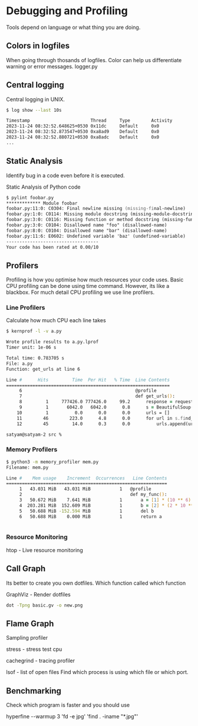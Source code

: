 # Debugging and Profiling

Tools depend on language or what thing you are doing.

## Colors in logfiles

When going through thosands of logfiles. Color can help us differentiate warning or error messages.
logger.py

## Central logging

Central logging in UNIX.

```zsh
$ log show --last 10s

Timestamp                       Thread     Type        Activity             PID    TTL  
2023-11-24 08:32:52.648625+0530 0x11dc     Default     0x0                  659    0    mDNSResponder: [com.apple.mDNSResponder:mDNS] [A(ac7f42f5, 725acd95)] Sent a previous IPv4 mDNS response to <mask.hash: 'A7s6Olz9bdV8kg7Oboy5fg=='> over unicast via en0/15
2023-11-24 08:32:52.873547+0530 0xa8ad9    Default     0x0                  0      0    kernel: arm64e_plugin_host: running binary "bash" in keys-off mode due to identity: com.apple.bash
2023-11-24 08:32:52.880721+0530 0xa8adc    Default     0x0                  0      0    kernel: arm64e_plugin_host: running binary "bash" in keys-off mode due to identity: com.apple.bash
...
```

## Static Analysis

Identify bug in a code even before it is executed.

Static Analysis of Python code

```zsh
$ pylint foobar.py  
************* Module foobar
foobar.py:11:0: C0304: Final newline missing (missing-final-newline)
foobar.py:1:0: C0114: Missing module docstring (missing-module-docstring)
foobar.py:3:0: C0116: Missing function or method docstring (missing-function-docstring)
foobar.py:3:0: C0104: Disallowed name "foo" (disallowed-name)
foobar.py:8:0: C0104: Disallowed name "bar" (disallowed-name)
foobar.py:11:6: E0602: Undefined variable 'baz' (undefined-variable)
-----------------------------------
Your code has been rated at 0.00/10
```

## Profilers

Profiling is how you optimise how much resources your code uses.
Basic CPU profiling can be done using time command. However, its like a blackbox.
For much detail CPU profiling we use line profilers.

### Line Profilers

Calculate how much CPU each line takes

```zsh
$ kernprof -l -v a.py

Wrote profile results to a.py.lprof
Timer unit: 1e-06 s

Total time: 0.783705 s
File: a.py
Function: get_urls at line 6

Line #      Hits         Time  Per Hit   % Time  Line Contents
==============================================================
     6                                           @profile
     7                                           def get_urls():
     8         1     777426.0 777426.0     99.2      response = requests.get('https://missing.csail.mit.edu')
     9         1       6042.0   6042.0      0.8      s = BeautifulSoup(response.content, 'lxml')
    10         1          0.0      0.0      0.0      urls = []
    11        46        223.0      4.8      0.0      for url in s.find_all('a'):
    12        45         14.0      0.3      0.0          urls.append(url['href'])

satyam@satyam-2 src % 
```

### Memory Profilers

```zsh
$ python3 -m memory_profiler mem.py
Filename: mem.py

Line #    Mem usage    Increment  Occurrences   Line Contents
=============================================================
     1   43.031 MiB   43.031 MiB           1   @profile
     2                                         def my_func():
     3   50.672 MiB    7.641 MiB           1       a = [1] * (10 ** 6)
     4  203.281 MiB  152.609 MiB           1       b = [2] * (2 * 10 ** 7)
     5   50.688 MiB -152.594 MiB           1       del b
     6   50.688 MiB    0.000 MiB           1       return a
 
```

### Resource Monitoring

htop - Live resource monitoring

## Call Graph

Its better to create you own dotfiles. Which function called which function

GraphViz - Render dotfiles

```zsh
dot -Tpng basic.gv -o new.png

```

## Flame Graph

Sampling profiler

stress - stress test cpu

cachegrind - tracing profiler

lsof - list of open files
Find which process is using which file or which port.

## Benchmarking

Check which program is faster and you should use

hyperfine --warmup 3 'fd -e jpg' 'find . -iname "*.jpg"'
